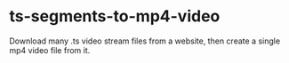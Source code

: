 # ts-segments-to-mp4-video
Download many .ts video stream files from a website, then create a single mp4 video file from it.
